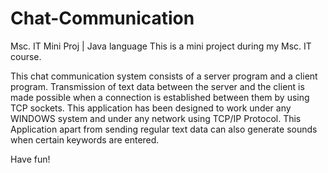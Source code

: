 # Chat-Communication
Msc. IT Mini Proj | Java language
This is a mini project during my Msc. IT course.

This chat communication system consists of a server program and a client program. Transmission of text data between the server and the client is made possible when a connection is established between them by using TCP sockets. This application has been designed to work under any WINDOWS system and under any network using TCP/IP Protocol. This Application apart from sending regular text data can also generate sounds when certain keywords are entered.

Have fun!
